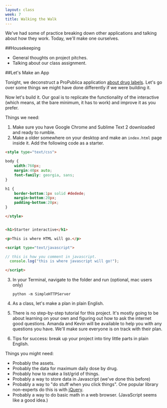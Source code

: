 ```yaml
---
layout: class
week: 7
title: Walking the Walk
---
```


We've had some of practice breaking down other applications and talking about how they work. Today, we'll make one ourselves.

##Housekeeping

- General thoughts on project pitches.
- Talking about our class assignment.

##Let's Make an App

Tonight, we deconstruct a ProPublica application [about drug labels](http://projects.propublica.org/drug-labels/). Let's go over some things we might have done differently if we were building it.

Now let's build it. Our goal is to replicate the functionality of the interactive (which means, at the bare minimum, it has to work) and improve it as you prefer.



Things we need:

1. Make sure you have Google Chrome and Sublime Text 2 downloaded and ready to rumble.
2. Make a older somewhere on your desktop and make an `index.html` page inside it. Add the following code as a starter.

  ```html
  <style type="text/css">

  body {
      width:760px;
      margin:40px auto;
      font-family: georgia, sans;
  }

  h1 {
      border-bottom:1px solid #dedede;
      margin-bottom:20px;
      padding-bottom:20px;
  }

  </style>


  <h1>Starter interactive</h1>

  <p>This is where HTML will go.</p>

  <script type="text/javascript">

  // this is how you comment in javascript.
    console.log("this is where javascript will go!");

  </script>
  ```


3. In your Terminal, navigate to the folder and run (optional, mac users only)

	```
	python -m SimpleHTTPServer
	```

4. As a class, let's make a plan in plain English.

5. There is no step-by-step tutorial for this project. It's mostly going to be about learning on your own and figuring out how to ask the internet good questions. Amanda and Kevin will be available to help you with any questions you have. We'll make sure everyone is on track with their plan.

6. Tips for success: break up your project into tiny little parts in plain English.

Things you might need:

- Probably the assets.
- Probably the data for maximum daily dose by drug.
- Probably how to make a list/grid of things.
- Probably a way to store data in Javascript (we've done this before)
- Probably a way to "do stuff when you click things". One popular library non-experts do this is with [jQuery](http://jquery.com/).
- Probably a way to do basic math in a web browser. (JavaScript seems like a good idea.)


